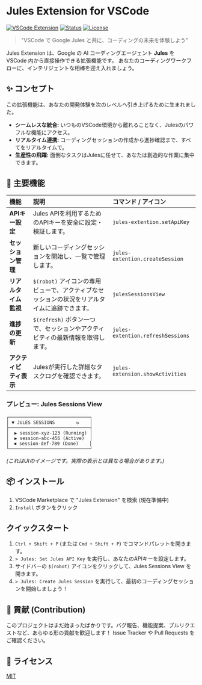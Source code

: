 # Jules Extension for VSCode

[![VSCode Extension](https://img.shields.io/badge/VSCode-Extension-blue.svg)](https://marketplace.visualstudio.com/items?itemName=YOUR_PUBLISHER.jules-extention)
[![Status](https://img.shields.io/badge/status-development-yellow.svg)](#)
[![License](https://img.shields.io/badge/license-MIT-green.svg)](LICENSE)

> "VSCode で Google Jules と共に、コーディングの未来を体験しよう"

Jules Extension は、Google の AI コーディングエージェント **Jules** を VSCode 内から直接操作できる拡張機能です。
あなたのコーディングワークフローに、インテリジェントな相棒を迎え入れましょう。

## ✨ コンセプト

この拡張機能は、あなたの開発体験を次のレベルへ引き上げるために生まれました。

*   **シームレスな統合:** いつものVSCode環境から離れることなく、Julesのパワフルな機能にアクセス。
*   **リアルタイム連携:** コーディングセッションの作成から進捗確認まで、すべてをリアルタイムで。
*   **生産性の飛躍:** 面倒なタスクはJulesに任せて、あなたは創造的な作業に集中できます。

## 🚀 主要機能

| 機能 | 説明 | コマンド / アイコン |
| :--- | :--- | :--- |
| **APIキー設定** | Jules APIを利用するためのAPIキーを安全に設定・検証します。 | `jules-extention.setApiKey` |
| **セッション管理** | 新しいコーディングセッションを開始し、一覧で管理します。 | `jules-extention.createSession` |
| **リアルタイム監視**| `$(robot)` アイコンの専用ビューで、アクティブなセッションの状況をリアルタイムに追跡できます。 | `julesSessionsView` |
| **進捗の更新** | `$(refresh)` ボタン一つで、セッションやアクティビティの最新情報を取得します。 | `jules-extention.refreshSessions` |
| **アクティビティ表示**| Julesが実行した詳細なタスクログを確認できます。 | `jules-extension.showActivities` |

### プレビュー: Jules Sessions View

```
┌──────────────────────────────┐
│ ▼ JULES SESSIONS        ↻    │
├──────────────────────────────┤
│  ▶ session-xyz-123 (Running) │
│  ▶ session-abc-456 (Active)  │
│  ⏹ session-def-789 (Done)    │
└──────────────────────────────┘
```
*(これはUIのイメージです。実際の表示とは異なる場合があります。)*

## 📦 インストール

1.  VSCode Marketplace で "Jules Extension" を検索 (現在準備中)
2.  `Install` ボタンをクリック

## クイックスタート

1.  `Ctrl + Shift + P` (または `Cmd + Shift + P`) でコマンドパレットを開きます。
2.  `> Jules: Set Jules API Key` を実行し、あなたのAPIキーを設定します。
3.  サイドバーの `$(robot)` アイコンをクリックして、Jules Sessions View を開きます。
4.  `> Jules: Create Jules Session` を実行して、最初のコーディングセッションを開始しましょう！

## 🤝 貢献 (Contribution)

このプロジェクトはまだ始まったばかりです。バグ報告、機能提案、プルリクエストなど、あらゆる形の貢献を歓迎します！
Issue Tracker や Pull Requests をご確認ください。

## 📝 ライセンス

[MIT](LICENSE)